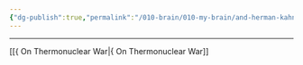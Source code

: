 ```yaml
---
{"dg-publish":true,"permalink":"/010-brain/010-my-brain/and-herman-kahn/","created":"2022-01-20T09:40:17.000-05:00","updated":"2025-03-21T17:24:28.000-04:00"}
---
```


---

[[{ On Thermonuclear War\|{ On Thermonuclear War]]